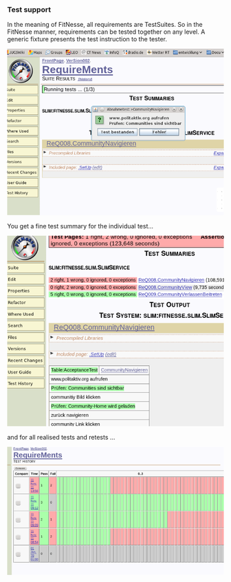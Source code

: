 ### Test support
In the meaning of FitNesse, all requirements are TestSuites. So in the FitNesse manner, requirements can be tested together on any level. A generic fixture presents the test instruction to the tester.

![Figure 12: Semi-automatic test support][test1]

[test1]: https://raw.githubusercontent.com/DomainDrivenArchitecture/ddaArchitecture/master/images/30_requirements/FitnesseTestunterstuetzung1.png "Figure 12: Semi-automatic test support"

You get a fine test summary for the individual test...

![Figure 13: several acceptance tests summarised in a suite][test2]

[test2]: https://raw.githubusercontent.com/DomainDrivenArchitecture/ddaArchitecture/master/images/30_requirements/FitnesseTestunterstuetzung2.png "Figure 13: several acceptance tests summarised in a suite"

and for all realised tests and retests ...

![Figure 14: A historical overview over the last test procedures][test3]

[test3]: https://raw.githubusercontent.com/DomainDrivenArchitecture/ddaArchitecture/master/images/30_requirements/FitnesseTestunterstuetzung3.png "Figure 14: A historical overview over the last test procedures"